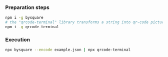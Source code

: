### Preparation steps

```bash
npm i -g bysquare
# the "qrcode-terminal" library transforms a string into qr-code picture
npm i -g qrcode-terminal
```

### Execution

```bash
npx bysquare --encode example.json | npx qrcode-terminal
```
